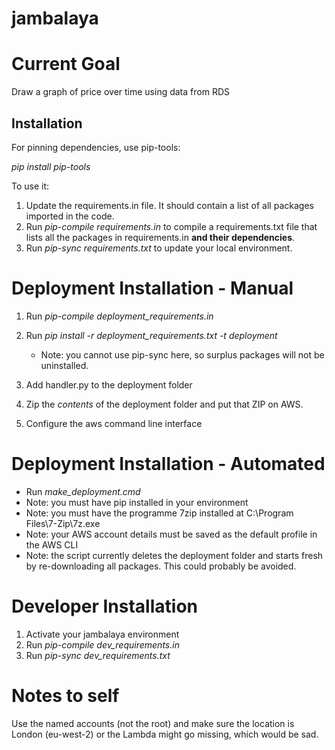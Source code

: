 # jambalaya

# Current Goal
Draw a graph of price over time using data from RDS

## Installation
For pinning dependencies, use pip-tools:

*pip install pip-tools*

To use it:

1. Update the requirements.in file. It should contain a list of all packages imported in the code.
2. Run *pip-compile requirements.in* to compile a requirements.txt file
   that lists all the packages in requirements.in **and their dependencies**.
3. Run *pip-sync requirements.txt* to update your local environment.

# Deployment Installation - Manual
1. Run *pip-compile deployment_requirements.in*
2. Run *pip install -r deployment_requirements.txt -t deployment*

    - Note: you cannot use pip-sync here, so surplus packages will not be uninstalled.

3. Add handler.py to the deployment folder
4. Zip the *contents* of the deployment folder and put that ZIP on AWS.
5. Configure the aws command line interface

# Deployment Installation - Automated
- Run *make_deployment.cmd*
- Note: you must have pip installed in your environment
- Note: you must have the programme 7zip installed at C:\Program Files\7-Zip\7z.exe
- Note: your AWS account details must be saved as the default profile in the AWS CLI
- Note: the script currently deletes the deployment folder and starts fresh by re-downloading all
  packages. This could probably be avoided.

# Developer Installation
1. Activate your jambalaya environment
2. Run *pip-compile dev_requirements.in*
3. Run *pip-sync dev_requirements.txt*

# Notes to self
Use the named accounts (not the root) and make sure the location is London (eu-west-2) or the Lambda might go missing, which would be sad.

